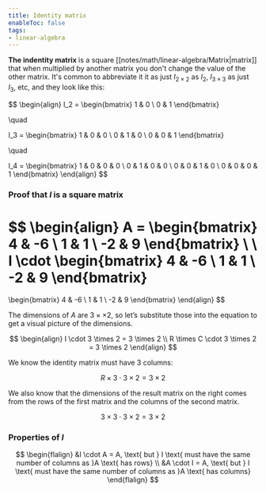 ```yaml
---
title: Identity matrix
enableToc: false
tags: 
- linear-algebra
---
```

**The indentity matrix** is a square [[notes/math/linear-algebra/Matrix|matrix]] that when multiplied by another matrix you don't change the value of the other matrix. It's common to abbreviate it it as just $I_{2\times2}$ as $I_2$, $I_{3\times3}$ as just $I_3$, etc, and they look like this:

$$
\begin{align}
I_2 = \begin{bmatrix}
1 & 0 \\
0 & 1
\end{bmatrix} 

\quad

I_3 = \begin{bmatrix}
1 & 0 & 0 \\
0 & 1 & 0 \\
0 & 0 & 1
\end{bmatrix}

\quad

I_4 = \begin{bmatrix}
1 & 0 & 0 & 0 \\
0 & 1 & 0 & 0 \\
0 & 0 & 1 & 0 \\
0 & 0 & 0 & 1
\end{bmatrix}
\end{align}
$$

### Proof that $I$ is a square matrix

$$
\begin{align}
A = 
\begin{bmatrix}
4 & -6 \\
1 & 1 \\
-2 & 9
\end{bmatrix} \\ \\
I \cdot 
\begin{bmatrix}
4 & -6 \\
1 & 1 \\
-2 & 9
\end{bmatrix}
= 
\begin{bmatrix}
4 & -6 \\
1 & 1 \\
-2 & 9
\end{bmatrix}
\end{align} 
$$

The dimensions of $A$ are  $3 ×\times 2$, so let’s substitute those into the equation to get a visual picture of the dimensions.

$$
\begin{align}
I \cdot 3 \times 2 = 3 \times 2 \\
R \times C \cdot 3 \times 2 = 3 \times 2
\end{align}
$$

We know the identity matrix must have $3$ columns:

$$
R \times 3 \cdot 3 \times 2 = 3 \times 2 
$$

We also know that the dimensions of the result matrix on the right comes from the rows of the first matrix and the columns of the second matrix.

$$
3 \times 3 \cdot 3 \times 2 = 3 \times 2 
$$

### Properties of $I$

$$
\begin{flalign}
&I \cdot A = A, \text{ but } I \text{ must have the same number of columns as }A \text{ has rows} \\
&A \cdot I = A, \text{ but } I \text{ must have the same number of columns as }A \text{ has columns}
\end{flalign}
$$
